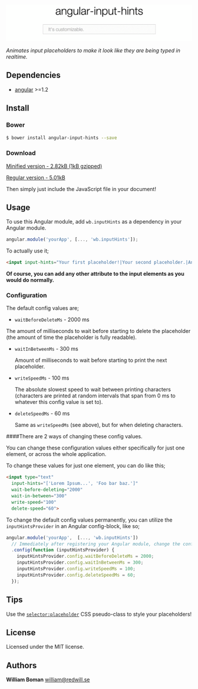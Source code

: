 ![angular-input-hints](angular-input-hints.gif)

*Animates input placeholders to make it look like they are being typed in realtime.*

## Dependencies

- [angular](https://github.com/angular/angular.js) >=1.2

## Install

### Bower

```bash
$ bower install angular-input-hints --save
```
### Download

[Minified version - 2.82kB (1kB gzipped)](https://github.com/williamboman/angular-input-hints/releases/download/v2.0.0/angular-input-hints.min.js)

[Regular version - 5.01kB](https://github.com/williamboman/angular-input-hints/releases/download/v2.0.0/angular-input-hints.js)

Then simply just include the JavaScript file in your document!

## Usage

To use this Angular module, add `wb.inputHints` as a dependency in your Angular module.

```js
angular.module('yourApp', [..., 'wb.inputHints']);
```

To actually use it;

```html
<input input-hints="Your first placeholder!|Your second placeholder.|And so on..">
```

**Of course, you can add any other attribute to the input elements as you would do normally.**

### Configuration

The default config values are;
- `waitBeforeDeleteMs` - 2000 ms

 The amount of milliseconds to wait before starting to delete the placeholder (the amount of time the placeholder is fully readable).
- `waitInBetweenMs` - 300 ms

  Amount of milliseconds to wait before starting to print the next placeholder.

- `writeSpeedMs` - 100 ms

  The absolute slowest speed to wait between printing characters (characters are printed at random intervals that span from 0 ms to whatever this config value is set to).

- `deleteSpeedMs` - 60 ms

  Same as `writeSpeedMs` (see above), but for when deleting characters.


####There are 2 ways of changing these config values.

You can change these configuration values either specifically for just one element, or across the whole application.

To change these values for just one element, you can do like this;

```html
<input type="text"
  input-hints="['Lorem Ipsum...', 'Foo bar baz.']"
  wait-before-deleting="2000"
  wait-in-between="300"
  write-speed="100"
  delete-speed="60">
```

To change the default config values permanently, you can utilize the `inputHintsProvider` in an Angular config-block, like so;

```js
angular.module('yourApp',  [..., 'wb.inputHints'])
  // Immediately after registering your Angular module, change the config values.
  .config(function (inputHintsProvider) {
    inputHintsProvider.config.waitBeforeDeleteMs = 2000;
    inputHintsProvider.config.waitInBetweenMs = 300;
    inputHintsProvider.config.writeSpeedMs = 100;
    inputHintsProvider.config.deleteSpeedMs = 60;
  });
```

## Tips

Use the [`selector:placeholder`](http://css-tricks.com/snippets/css/style-placeholder-text/) CSS pseudo-class to style your placeholders!

## License

Licensed under the MIT license.

## Authors

**William Boman** <william@redwill.se>
